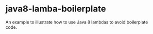 # java8-lamba-boilerplate
An example to illustrate how to use Java 8 lambdas to avoid boilerplate code.
